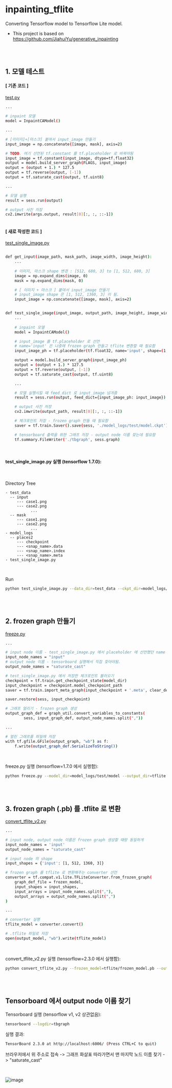 # inpainting_tflite

Converting Tensorflow model to Tensorflow Lite model.
* This project is based on https://github.com/JiahuiYu/generative_inpainting

<br>
<br>

## 1. 모델 테스트

#### [ 기존 코드 ]

[test.py](https://github.com/dptmf7705/inpainting_tflite/blob/master/test.py)

```bash
...
    
# inpaint 모델
model = InpaintCAModel()

...

# [이미지]+[마스크] 붙여서 input_image 만들기
input_image = np.concatenate([image, mask], axis=2)

# TODO. 여기 선언된 tf.constant 를 tf.placeholder 로 바꿔야됨
input_image = tf.constant(input_image, dtype=tf.float32)
output = model.build_server_graph(FLAGS, input_image)
output = (output + 1.) * 127.5
output = tf.reverse(output, [-1])
output = tf.saturate_cast(output, tf.uint8)

...

# 모델 실행
result = sess.run(output)

# output 사진 저장
cv2.imwrite(args.output, result[0][:, :, ::-1])
        
```

#### [ 새로 작성한 코드 ]

[test_single_image.py](https://github.com/dptmf7705/inpainting_tflite/blob/master/test_single_image.py)

```bash

def get_input(image_path, mask_path, image_width, image_height):
    ...
    
    # 이미지, 마스크 shape 변경 : [512, 680, 3] to [1, 512, 680, 3]
    image = np.expand_dims(image, 0)
    mask = np.expand_dims(mask, 0)

    # [ 이미지 + 마스크 ] 붙여서 input_image 만들기
    # input_image shape 은 [1, 512, 1360, 3] 이 됨.
    input_image = np.concatenate([image, mask], axis=2)


def test_single_image(input_image, output_path, image_height, image_width, ckpt_dir):
    ...
    
    # inpaint 모델
    model = InpaintCAModel()

    # input_image 를 tf.placeholder 로 선언
    # name='input' 은 나중에 frozen graph 만들고 tflite 변환할 때 필요함
    input_image_ph = tf.placeholder(tf.float32, name='input', shape=(1, image_height, image_width*2, 3)) 

    output = model.build_server_graph(input_image_ph)
    output = (output + 1.) * 127.5
    output = tf.reverse(output, [-1])
    output = tf.saturate_cast(output, tf.uint8)

    ...

    # 모델 실행시킬 때 feed_dict 로 input_image 넘겨줌
    result = sess.run(output, feed_dict={input_image_ph: input_image})

    # output 사진 저장
    cv2.imwrite(output_path, result[0][:, :, ::-1])

    # 체크포인트 저장 - frozen graph 만들 때 필요함
    saver = tf.train.Saver().save(sess, './model_logs/test/model.ckpt')

    # tensorboard 출력을 위한 그래프 저장 - output node 이름 찾는데 필요함
    tf.summary.FileWriter('./tbgraph', sess.graph)
```

<br>

#### test_single_image.py 실행 (tensorflow 1.7.0):

<br>

Directory Tree 

```
- test_data
  -- input
     --- case1.png
     --- case2.png
           ...
  -- mask
     --- case1.png
     --- case2.png
           ...
- model_logs
  -- places2
     --- checkpoint
     --- <snap_name>.data
     --- <snap_name>.index
     --- <snap_name>.meta
- test_single_image.py
```

<br>

Run 

```bash
python test_single_image.py --data_dir=test_data --ckpt_dir=model_logs/places2 --image_height=512 --image_width=680
```

<br>
<br>

## 2. frozen graph 만들기

[freeze.py](https://github.com/dptmf7705/inpainting_tflite/blob/master/freeze.py)

```bash
...

# input node 이름 - test_single_image.py 에서 placeholder 에 선언했던 name
input_node_names = "input"
# output node 이름 - tensorboard 실행해서 직접 찾아야됨.
output_node_names = "saturate_cast"

# test_single_image.py 에서 저장한 체크포인트 불러오기
checkpoint = tf.train.get_checkpoint_state(model_dir)
input_checkpoint = checkpoint.model_checkpoint_path
saver = tf.train.import_meta_graph(input_checkpoint + '.meta', clear_devices=True)

saver.restore(sess, input_checkpoint)

# 그래프 얼리기 - frozen graph 생성
output_graph_def = graph_util.convert_variables_to_constants(
        sess, input_graph_def, output_node_names.split(","))

...

# 얼린 그래프를 파일에 저장
with tf.gfile.GFile(output_graph, "wb") as f:
    f.write(output_graph_def.SerializeToString())
```

<br>

freeze.py 실행 (tensorflow=1.7.0 에서 실행함):

```bash
python freeze.py --model_dir=model_logs/test/model --output_dir=tflite
```

<br>
<br>

## 3. frozen graph (.pb) 를 .tflite 로 변환 

[convert_tflite_v2.py](https://github.com/dptmf7705/inpainting_tflite/blob/master/convert_tflite_v2.py)

```bash
...

# input node, output node 이름은 frozen graph 생성할 때랑 동일하게
input_node_names = 'input'
output_node_names = "saturate_cast"

# input node 의 shape
input_shapes = {'input': [1, 512, 1360, 3]}

# frozen graph 를 tflite 로 변환해주는 converter 선언
converter = tf.compat.v1.lite.TFLiteConverter.from_frozen_graph(
    graph_def_file = frozen_model,
    input_shapes = input_shapes,
    input_arrays = input_node_names.split(","),
    output_arrays = output_node_names.split(",")
)

...

# converter 실행 
tflite_model = converter.convert()

# .tflite 파일로 저장
open(output_model, "wb").write(tflite_model)
```

<br>

convert_tflite_v2.py 실행 (tensorflow=2.3.0 에서 실행함):

```bash
python convert_tflite_v2.py --frozen_model=tflite/frozen_model.pb --output_dir=tflite
```


<br>
<br>

## Tensorboard 에서 output node 이름 찾기

Tensorboard 실행 (tensorflow v1, v2 상관없음):
```bash
tensorboard --logdir=tbgraph
```

실행 결과: 
```bash
TensorBoard 2.3.0 at http://localhost:6006/ (Press CTRL+C to quit)
```

브라우저에서 위 주소로 접속 -> 그래프 화살표 따라가면서 맨 마지막 노드 이름 찾기 -> "saturate_cast"

<br>

![image](https://user-images.githubusercontent.com/22764812/96363150-60ea3000-116d-11eb-860d-6fe91f1d7794.png)

